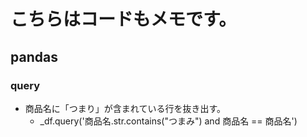# こちらはコードもメモです。

## pandas
### query
 - 商品名に「つまり」が含まれている行を抜き出す。
    - _df.query('商品名.str.contains("つまみ") and 商品名 == 商品名')
